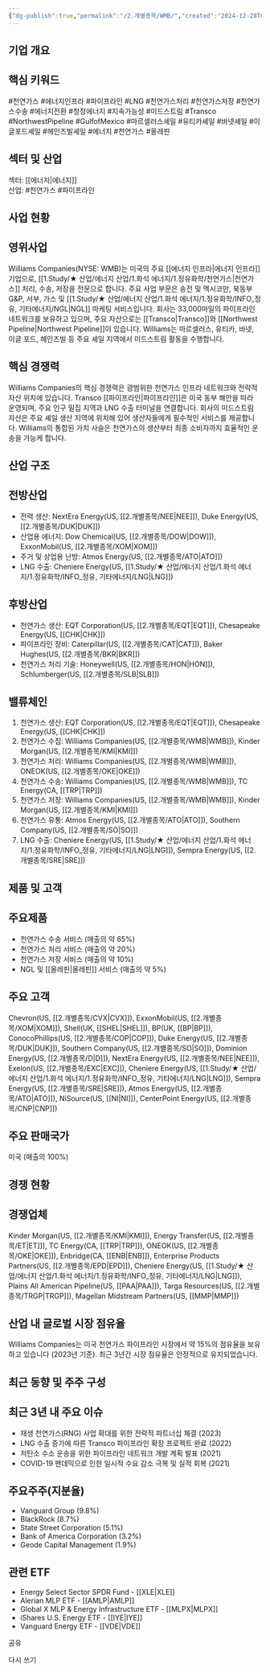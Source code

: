 ```yaml
---
{"dg-publish":true,"permalink":"/2.개별종목/WMB/","created":"2024-12-28T08:18:57.632+09:00","updated":"2025-07-29T21:37:05.391+09:00"}
---
```


## 기업 개요

## 핵심 키워드

#천연가스 #에너지인프라 #파이프라인 #LNG #천연가스처리 #천연가스저장 #천연가스수송 #에너지전환 #청정에너지 #지속가능성 #미드스트림 #Transco #NorthwestPipeline #GulfofMexico #마르셀러스셰일 #유티카셰일 #바넷셰일 #이글포드셰일 #헤인즈빌셰일 #에너지 #천연가스 #올레핀

## 섹터 및 산업

섹터: [[에너지\|에너지]]  
산업: #천연가스 #파이프라인

## 사업 현황

## 영위사업

Williams Companies(NYSE: WMB)는 미국의 주요 [[에너지 인프라\|에너지 인프라]] 기업으로, [[1.Study/★ 산업/에너지 산업/1.화석 에너지/1.정유화학/천연가스\|천연가스]] 처리, 수송, 저장을 전문으로 합니다. 주요 사업 부문은 송전 및 멕시코만, 북동부 G&P, 서부, 가스 및 [[1.Study/★ 산업/에너지 산업/1.화석 에너지/1.정유화학/INFO_정유, 기타에너지/NGL\|NGL]] 마케팅 서비스입니다. 회사는 33,000마일의 파이프라인 네트워크를 보유하고 있으며, 주요 자산으로는 [[Transco\|Transco]]와 [[Northwest Pipeline\|Northwest Pipeline]]이 있습니다. Williams는 마르셀러스, 유티카, 바넷, 이글 포드, 헤인즈빌 등 주요 셰일 지역에서 미드스트림 활동을 수행합니다.

## 핵심 경쟁력

Williams Companies의 핵심 경쟁력은 광범위한 천연가스 인프라 네트워크와 전략적 자산 위치에 있습니다. Transco [[파이프라인\|파이프라인]]은 미국 동부 해안을 따라 운영되며, 주요 인구 밀집 지역과 LNG 수출 터미널을 연결합니다. 회사의 미드스트림 자산은 주요 셰일 생산 지역에 위치해 있어 생산자들에게 필수적인 서비스를 제공합니다. Williams의 통합된 가치 사슬은 천연가스의 생산부터 최종 소비자까지 효율적인 운송을 가능케 합니다.

## 산업 구조

## 전방산업

- 전력 생산: NextEra Energy(US, [[2.개별종목/NEE\|NEE]]), Duke Energy(US, [[2.개별종목/DUK\|DUK]])
- 산업용 에너지: Dow Chemical(US, [[2.개별종목/DOW\|DOW]]), ExxonMobil(US, [[2.개별종목/XOM\|XOM]])
- 주거 및 상업용 난방: Atmos Energy(US, [[2.개별종목/ATO\|ATO]])
- LNG 수출: Cheniere Energy(US, [[1.Study/★ 산업/에너지 산업/1.화석 에너지/1.정유화학/INFO_정유, 기타에너지/LNG\|LNG]])

## 후방산업

- 천연가스 생산: EQT Corporation(US, [[2.개별종목/EQT\|EQT]]), Chesapeake Energy(US, [[CHK\|CHK]])
- 파이프라인 장비: Caterpillar(US, [[2.개별종목/CAT\|CAT]]), Baker Hughes(US, [[2.개별종목/BKR\|BKR]])
- 천연가스 처리 기술: Honeywell(US, [[2.개별종목/HON\|HON]]), Schlumberger(US, [[2.개별종목/SLB\|SLB]])

## 밸류체인

1. 천연가스 생산: EQT Corporation(US, [[2.개별종목/EQT\|EQT]]), Chesapeake Energy(US, [[CHK\|CHK]])
2. 천연가스 수집: Williams Companies(US, [[2.개별종목/WMB\|WMB]]), Kinder Morgan(US, [[2.개별종목/KMI\|KMI]])
3. 천연가스 처리: Williams Companies(US, [[2.개별종목/WMB\|WMB]]), ONEOK(US, [[2.개별종목/OKE\|OKE]])
4. 천연가스 수송: Williams Companies(US, [[2.개별종목/WMB\|WMB]]), TC Energy(CA, [[TRP\|TRP]])
5. 천연가스 저장: Williams Companies(US, [[2.개별종목/WMB\|WMB]]), Kinder Morgan(US, [[2.개별종목/KMI\|KMI]])
6. 천연가스 유통: Atmos Energy(US, [[2.개별종목/ATO\|ATO]]), Southern Company(US, [[2.개별종목/SO\|SO]])
7. LNG 수출: Cheniere Energy(US, [[1.Study/★ 산업/에너지 산업/1.화석 에너지/1.정유화학/INFO_정유, 기타에너지/LNG\|LNG]]), Sempra Energy(US, [[2.개별종목/SRE\|SRE]])

## 제품 및 고객

## 주요제품

- 천연가스 수송 서비스 (매출의 약 65%)
- 천연가스 처리 서비스 (매출의 약 20%)
- 천연가스 저장 서비스 (매출의 약 10%)
- NGL 및 [[올레핀\|올레핀]] 서비스 (매출의 약 5%)

## 주요 고객

Chevron(US, [[2.개별종목/CVX\|CVX]]), ExxonMobil(US, [[2.개별종목/XOM\|XOM]]), Shell(UK, [[SHEL\|SHEL]]), BP(UK, [[BP\|BP]]), ConocoPhillips(US, [[2.개별종목/COP\|COP]]), Duke Energy(US, [[2.개별종목/DUK\|DUK]]), Southern Company(US, [[2.개별종목/SO\|SO]]), Dominion Energy(US, [[2.개별종목/D\|D]]), NextEra Energy(US, [[2.개별종목/NEE\|NEE]]), Exelon(US, [[2.개별종목/EXC\|EXC]]), Cheniere Energy(US, [[1.Study/★ 산업/에너지 산업/1.화석 에너지/1.정유화학/INFO_정유, 기타에너지/LNG\|LNG]]), Sempra Energy(US, [[2.개별종목/SRE\|SRE]]), Atmos Energy(US, [[2.개별종목/ATO\|ATO]]), NiSource(US, [[NI\|NI]]), CenterPoint Energy(US, [[2.개별종목/CNP\|CNP]])

## 주요 판매국가

미국 (매출의 100%)

## 경쟁 현황

## 경쟁업체

Kinder Morgan(US, [[2.개별종목/KMI\|KMI]]), Energy Transfer(US, [[2.개별종목/ET\|ET]]), TC Energy(CA, [[TRP\|TRP]]), ONEOK(US, [[2.개별종목/OKE\|OKE]]), Enbridge(CA, [[ENB\|ENB]]), Enterprise Products Partners(US, [[2.개별종목/EPD\|EPD]]), Cheniere Energy(US, [[1.Study/★ 산업/에너지 산업/1.화석 에너지/1.정유화학/INFO_정유, 기타에너지/LNG\|LNG]]), Plains All American Pipeline(US, [[PAA\|PAA]]), Targa Resources(US, [[2.개별종목/TRGP\|TRGP]]), Magellan Midstream Partners(US, [[MMP\|MMP]])

## 산업 내 글로벌 시장 점유율

Williams Companies는 미국 천연가스 파이프라인 시장에서 약 15%의 점유율을 보유하고 있습니다 (2023년 기준). 최근 3년간 시장 점유율은 안정적으로 유지되었습니다.

## 최근 동향 및 주주 구성

## 최근 3년 내 주요 이슈

- 재생 천연가스(RNG) 사업 확대를 위한 전략적 파트너십 체결 (2023)
- LNG 수출 증가에 따른 Transco 파이프라인 확장 프로젝트 완료 (2022)
- 저탄소 수소 운송을 위한 파이프라인 네트워크 개발 계획 발표 (2021)
- COVID-19 팬데믹으로 인한 일시적 수요 감소 극복 및 실적 회복 (2021)

## 주요주주(지분율)

- Vanguard Group (9.8%)
- BlackRock (8.7%)
- State Street Corporation (5.1%)
- Bank of America Corporation (3.2%)
- Geode Capital Management (1.9%)

## 관련 ETF

- Energy Select Sector SPDR Fund - [[XLE\|XLE]]
- Alerian MLP ETF - [[AMLP\|AMLP]]
- Global X MLP & Energy Infrastructure ETF - [[MLPX\|MLPX]]
- iShares U.S. Energy ETF - [[IYE\|IYE]]
- Vanguard Energy ETF - [[VDE\|VDE]]

공유

다시 쓰기